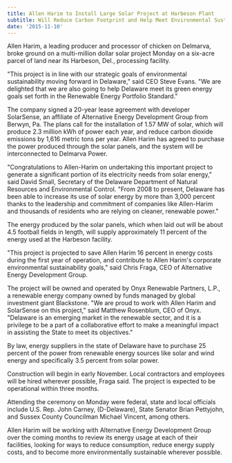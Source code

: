 ```yaml
---
title: Allen Harim to Install Large Solar Project at Harbeson Plant
subtitle: Will Reduce Carbon Footprint and Help Meet Environmental Sustainability Goals
date: '2015-11-10'
---
```


Allen Harim, a leading producer and processor of chicken on Delmarva, broke ground on a multi-million dollar solar project Monday on a six-acre parcel of land near its Harbeson, Del., processing facility.  

"This project is in line with our strategic goals of environmental sustainability moving forward in Delaware," said CEO Steve Evans. "We are delighted that we are also going to help Delaware meet its green energy goals set forth in the Renewable Energy Portfolio Standard."

The company signed a 20-year lease agreement with developer SolarSense, an affiliate of Alternative Energy Development Group from Berwyn, Pa. The plans call for the installation of 1.57 MW of solar, which will produce 2.3 million kWh of power each year, and reduce carbon dioxide emissions by 1,616 metric tons per year. Allen Harim has agreed to purchase the power produced through the solar panels, and the system will be interconnected to Delmarva Power.

"Congratulations to Allen-Harim on undertaking this important project to generate a significant portion of its electricity needs from solar energy," said David Small, Secretary of the Delaware Department of Natural Resources and Environmental Control. "From 2008 to present, Delaware has been able to increase its use of solar energy by more than 3,000 percent thanks to the leadership and commitment of companies like Allen-Harim and thousands of residents who are relying on cleaner, renewable power."

The energy produced by the solar panels, which when laid out will be about 4.5 football fields in length, will supply approximately 11 percent of the energy used at the Harbeson facility.

"This project is projected to save Allen Harim 16 percent in energy costs during the first year of operation, and contribute to Allen Harim's corporate environmental sustainability goals," said Chris Fraga, CEO of Alternative Energy Development Group.

The project will be owned and operated by Onyx Renewable Partners, L.P., a renewable energy company owned by funds managed by global investment giant Blackstone. "We are proud to work with Allen Harim and SolarSense on this project," said Matthew Rosenblum, CEO of Onyx. "Delaware is an emerging market in the renewable sector, and it is a privilege to be a part of a collaborative effort to make a meaningful impact in assisting the State to meet its objectives."

By law, energy suppliers in the state of Delaware have to purchase 25 percent of the power from renewable energy sources like solar and wind energy and specifically 3.5 percent from solar power. 

Construction will begin in early November. Local contractors and employees will be hired wherever possible, Fraga said. The project is expected to be operational within three months.

Attending the ceremony on Monday were federal, state and local officials include U.S. Rep. John Carney, (D-Delaware), State Senator Brian Pettyjohn, and Sussex County Councilman Michael Vincent, among others.

Allen Harim will be working with Alternative Energy Development Group over the coming months to review its energy usage at each of their facilities, looking for ways to reduce consumption, reduce energy supply costs, and to become more environmentally sustainable wherever possible.
